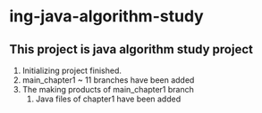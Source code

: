 # ing-java-algorithm-study
## This project is java algorithm study project

1. Initializing project finished.
2. main_chapter1 ~ 11 branches have been added
3. The making products of main_chapter1 branch
   1. Java files of chapter1 have been added

